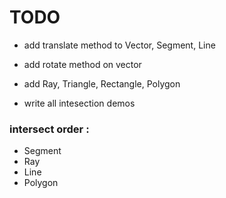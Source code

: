# TODO
- add translate method to Vector, Segment, Line
- add rotate method on vector

- add Ray, Triangle, Rectangle, Polygon
- write all intesection demos

### intersect order :
- Segment
- Ray
- Line
- Polygon